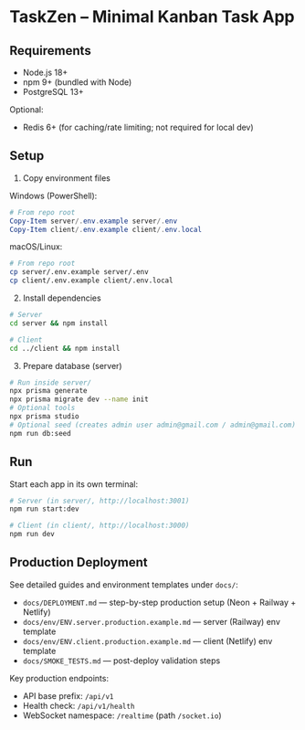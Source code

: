 # TaskZen – Minimal Kanban Task App

## Requirements

- Node.js 18+
- npm 9+ (bundled with Node)
- PostgreSQL 13+

Optional:
- Redis 6+ (for caching/rate limiting; not required for local dev)

## Setup

1) Copy environment files

Windows (PowerShell):
```powershell
# From repo root
Copy-Item server/.env.example server/.env
Copy-Item client/.env.example client/.env.local
```

macOS/Linux:
```bash
# From repo root
cp server/.env.example server/.env
cp client/.env.example client/.env.local
```

2) Install dependencies
```bash
# Server
cd server && npm install

# Client
cd ../client && npm install
```

3) Prepare database (server)
```bash
# Run inside server/
npx prisma generate
npx prisma migrate dev --name init
# Optional tools
npx prisma studio
# Optional seed (creates admin user admin@gmail.com / admin@gmail.com)
npm run db:seed
```

## Run

Start each app in its own terminal:
```bash
# Server (in server/, http://localhost:3001)
npm run start:dev

# Client (in client/, http://localhost:3000)
npm run dev
```

## Production Deployment

See detailed guides and environment templates under `docs/`:

- `docs/DEPLOYMENT.md` — step-by-step production setup (Neon + Railway + Netlify)
- `docs/env/ENV.server.production.example.md` — server (Railway) env template
- `docs/env/ENV.client.production.example.md` — client (Netlify) env template
- `docs/SMOKE_TESTS.md` — post-deploy validation steps

Key production endpoints:

- API base prefix: `/api/v1`
- Health check: `/api/v1/health`
- WebSocket namespace: `/realtime` (path `/socket.io`)
